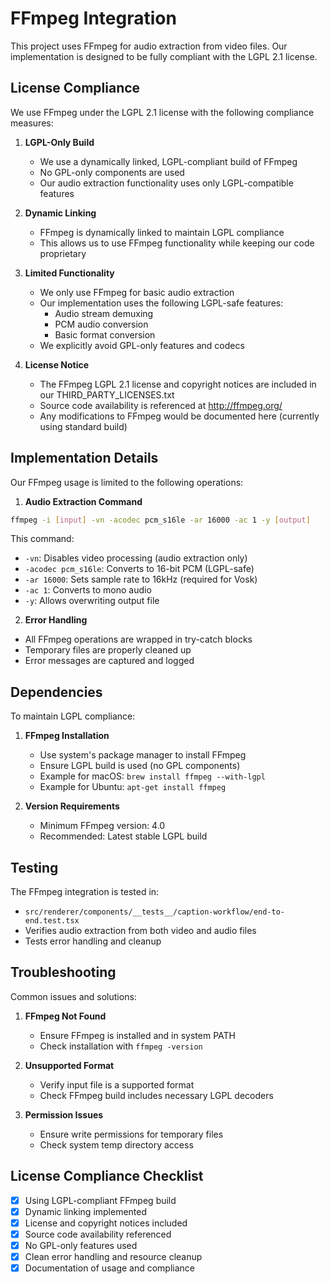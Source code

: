 # FFmpeg Integration

This project uses FFmpeg for audio extraction from video files. Our implementation is designed to be fully compliant with the LGPL 2.1 license.

## License Compliance

We use FFmpeg under the LGPL 2.1 license with the following compliance measures:

1. **LGPL-Only Build**
   - We use a dynamically linked, LGPL-compliant build of FFmpeg
   - No GPL-only components are used
   - Our audio extraction functionality uses only LGPL-compatible features

2. **Dynamic Linking**
   - FFmpeg is dynamically linked to maintain LGPL compliance
   - This allows us to use FFmpeg functionality while keeping our code proprietary

3. **Limited Functionality**
   - We only use FFmpeg for basic audio extraction
   - Our implementation uses the following LGPL-safe features:
     - Audio stream demuxing
     - PCM audio conversion
     - Basic format conversion
   - We explicitly avoid GPL-only features and codecs

4. **License Notice**
   - The FFmpeg LGPL 2.1 license and copyright notices are included in our THIRD_PARTY_LICENSES.txt
   - Source code availability is referenced at http://ffmpeg.org/
   - Any modifications to FFmpeg would be documented here (currently using standard build)

## Implementation Details

Our FFmpeg usage is limited to the following operations:

1. **Audio Extraction Command**
```bash
ffmpeg -i [input] -vn -acodec pcm_s16le -ar 16000 -ac 1 -y [output]
```

This command:
- `-vn`: Disables video processing (audio extraction only)
- `-acodec pcm_s16le`: Converts to 16-bit PCM (LGPL-safe)
- `-ar 16000`: Sets sample rate to 16kHz (required for Vosk)
- `-ac 1`: Converts to mono audio
- `-y`: Allows overwriting output file

2. **Error Handling**
- All FFmpeg operations are wrapped in try-catch blocks
- Temporary files are properly cleaned up
- Error messages are captured and logged

## Dependencies

To maintain LGPL compliance:

1. **FFmpeg Installation**
   - Use system's package manager to install FFmpeg
   - Ensure LGPL build is used (no GPL components)
   - Example for macOS: `brew install ffmpeg --with-lgpl`
   - Example for Ubuntu: `apt-get install ffmpeg`

2. **Version Requirements**
   - Minimum FFmpeg version: 4.0
   - Recommended: Latest stable LGPL build

## Testing

The FFmpeg integration is tested in:
- `src/renderer/components/__tests__/caption-workflow/end-to-end.test.tsx`
- Verifies audio extraction from both video and audio files
- Tests error handling and cleanup

## Troubleshooting

Common issues and solutions:

1. **FFmpeg Not Found**
   - Ensure FFmpeg is installed and in system PATH
   - Check installation with `ffmpeg -version`

2. **Unsupported Format**
   - Verify input file is a supported format
   - Check FFmpeg build includes necessary LGPL decoders

3. **Permission Issues**
   - Ensure write permissions for temporary files
   - Check system temp directory access

## License Compliance Checklist

- [x] Using LGPL-compliant FFmpeg build
- [x] Dynamic linking implemented
- [x] License and copyright notices included
- [x] Source code availability referenced
- [x] No GPL-only features used
- [x] Clean error handling and resource cleanup
- [x] Documentation of usage and compliance
